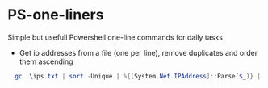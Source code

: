 # PS-one-liners
Simple but usefull Powershell one-line commands for daily tasks

* Get ip addresses from a file (one per line), remove duplicates and order them ascending
```Powershell
  gc .\ips.txt | sort -Unique | %{[System.Net.IPAddress]::Parse($_)} | sort {$bytes=$_.GetAddressBytes();[array]::Reverse($bytes);[BitConverter]::ToUInt32($bytes,0)} | ft IPAddressToString
```
